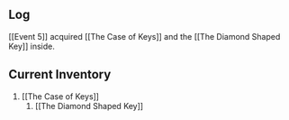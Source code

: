 ## Log
[[Event 5]] acquired [[The Case of Keys]] and the [[The Diamond Shaped Key]] inside.


## Current Inventory
1. [[The Case of Keys]]
	1. [[The Diamond Shaped Key]]